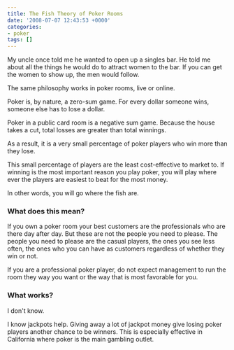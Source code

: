 ```yaml
---
title: The Fish Theory of Poker Rooms
date: '2008-07-07 12:43:53 +0000'
categories:
- poker
tags: []
---
```

My uncle once told me he wanted to open up a singles bar. He told me about all
the things he would do to attract women to the bar. If you can get the women to
show up, the men would follow.

The same philosophy works in poker rooms, live or online.

Poker is, by nature, a zero-sum game. For every dollar someone wins, someone
else has to lose a dollar.

Poker in a public card room is a negative sum game. Because the house takes a
cut, total losses are greater than total winnings.

As a result, it is a very small percentage of poker players who win more than
they lose.

This small percentage of players are the least cost-effective to market to. If
winning is the most important reason you play poker, you will play where ever
the players are easiest to beat for the most money.

In other words, you will go where the fish are.

### What does this mean?

If you own a poker room your best customers are the professionals who are there
day after day. But these are not the people you need to please. The people you
need to please are the casual players, the ones you see less often, the ones who
you can have as customers regardless of whether they win or not.

If you are a professional poker player, do not expect management to run the room
they way you want or the way that is most favorable for you.

### What works?

I don't know.

I know jackpots help. Giving away a lot of jackpot money give losing poker
players another chance to be winners. This is especially effective in California
where poker is the main gambling outlet.
